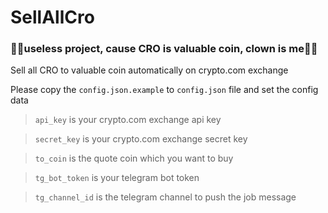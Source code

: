 # SellAllCro
### 🤡🤡useless project, cause CRO is valuable coin, clown is me🤡🤡
Sell all CRO to valuable coin automatically on crypto.com exchange

Please copy the `config.json.example` to `config.json` file and set the config data

> `api_key` is your crypto.com exchange api key

> `secret_key` is your crypto.com exchange secret key

> `to_coin` is the quote coin which you want to buy

> `tg_bot_token` is your telegram bot token

> `tg_channel_id` is the telegram channel to push the job message
